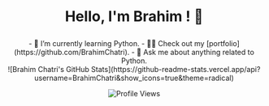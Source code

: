 <div align="center">

# <p align="center">Hello, I'm Brahim ! 👋</p>

<div align="center">
 -  🌱 I’m currently learning Python.
 -  👨‍💻 Check out my [portfolio](https://github.com/BrahimChatri).
 -  💬 Ask me about anything related to Python.
</div>
![Brahim Chatri's GitHub Stats](https://github-readme-stats.vercel.app/api?username=BrahimChatri&show_icons=true&theme=radical)

![Profile Views](https://komarev.com/ghpvc/?username=BrahimChatri)

</div>
